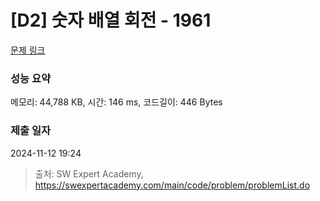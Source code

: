 # [D2] 숫자 배열 회전 - 1961 

[문제 링크](https://swexpertacademy.com/main/code/problem/problemDetail.do?contestProbId=AV5Pq-OKAVYDFAUq) 

### 성능 요약

메모리: 44,788 KB, 시간: 146 ms, 코드길이: 446 Bytes

### 제출 일자

2024-11-12 19:24



> 출처: SW Expert Academy, https://swexpertacademy.com/main/code/problem/problemList.do